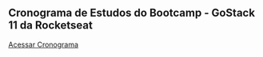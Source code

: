 <h2>Cronograma de Estudos do Bootcamp - GoStack 11 da Rocketseat</h2>

<a target="_blank" href="https://www.notion.so/Cronograma-de-estudos-Leysson-2f9447aa6170457c919635502da10369">Acessar Cronograma</a>
